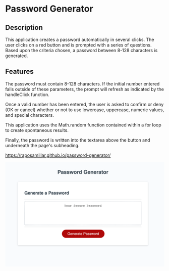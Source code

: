 # Password Generator

## Description
This application creates a password automatically in several clicks.  The user clicks on a red button and is prompted with a series of questions.  Based upon the criteria chosen, a password between 8-128 characters is generated.

## Features
The password must contain 8-128 characters.  If the initial number entered falls outside of these parameters, the prompt will refresh as indicated by the handleClick function.  

Once a valid number has been entered, the user is asked to confirm or deny (OK or cancel) whether or not to use lowercase, uppercase, numeric values, and special characters.

This application uses the Math.random function contained within a for loop to create spontaneous results.

Finally, the password is written into the textarea above the button and underneath the page's subheading.

https://raposamillar.github.io/password-generator/

![alt= "A clickable red button enables the user to generate a random password."](assets/images/password-generator_Lisa-Raposa-Millar.png)

